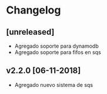 # Changelog

## [unreleased]

- Agregado soporte para dynamodb
- Agregado soporte para fifos en sqs

## v2.2.0 [06-11-2018]

- Agregado nuevo sistema de sqs

